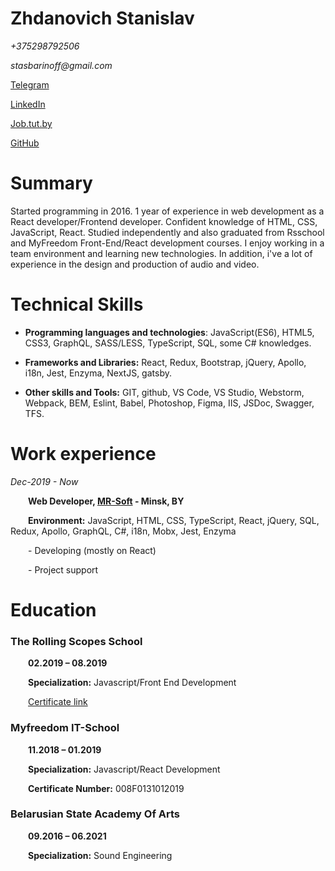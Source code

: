 # Zhdanovich Stanislav  

_+375298792506_

_stasbarinoff@gmail.com_

[Telegram](https://t.me/stasbarinoff)

[LinkedIn](https://www.linkedin.com/in/stanislav-zhdanovich/)

[Job.tut.by](https://jobs.tut.by/resume/e29ad211ff0759e1090039ed1f42795a6e5267)

[GitHub](https://github.com/Stassras)

# Summary

Started programming in 2016. 1 year of experience in web development as a React developer/Frontend developer. Сonfident knowledge of HTML, CSS, JavaScript, React. Studied independently and also graduated from Rsschool and MyFreedom Front-End/React development courses. I enjoy working in a team environment and learning new technologies. In addition, i've a lot of experience in the design and production of audio and video.

# Technical Skills

- **Programming languages and technologies**: JavaScript(ES6), HTML5, CSS3, GraphQL, SASS/LESS, TypeScript, SQL, some C# knowledges.

- **Frameworks and Libraries:** React, Redux, Bootstrap, jQuery, Apollo, i18n, Jest, Enzyma, NextJS, gatsby. 

- **Other skills and Tools:** GIT, github, VS Code, VS Studio, Webstorm, Webpack, BEM, Eslint, Babel, Photoshop, Figma, IIS, JSDoc, Swagger, TFS.

# Work experience  
  
_Dec-2019 - Now_

  **Web Developer, [MR-Soft](https://www.mrsoft.by/) - Minsk, BY**

  **Environment:** JavaScript, HTML, CSS, TypeScript, React, jQuery, SQL, Redux, Apollo, GraphQL, C#, i18n, Mobx, Jest, Enzyma  
  
  - Developing (mostly on React)  
  
  - Project support

# Education

### The Rolling Scopes School

  **02.2019 – 08.2019**

  **Specialization:** Javascript/Front End Development

  [Certificate link](https://app.rs.school/certificate/92eb5q8q)

### Myfreedom IT-School

  **11.2018 – 01.2019**

  **Specialization:** Javascript/React Development

  **Certificate Number:** 008F0131012019

### Belarusian State Academy Of Arts

  **09.2016 – 06.2021**

  **Specialization:** Sound Engineering


